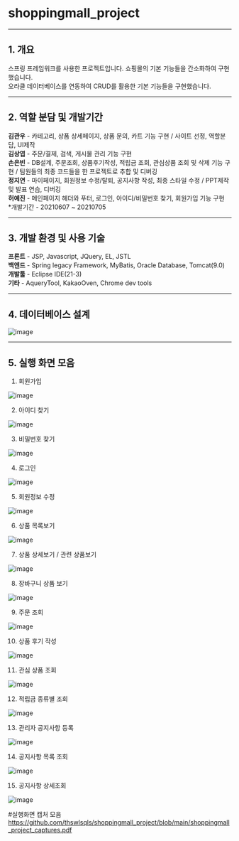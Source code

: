 # shoppingmall_project

---------------------------------------------------------------
__1. 개요__
---------------------------------------------------------------
스프링 프레임워크를 사용한 프로젝트입니다. 쇼핑몰의 기본 기능들을 간소화하여 구현했습니다.   
오라클 데이터베이스를 연동하여 CRUD를 활용한 기본 기능들을 구현했습니다.  

---------------------------------------------------------------
__2. 역할 분담 및 개발기간__
---------------------------------------------------------------
__김관우__ - 카테고리, 상품 상세페이지, 상품 문의, 카트 기능 구현 / 사이트 선정, 역할분담, UI제작  
__김상엽__ - 주문/결제, 검색, 게시물 관리 기능 구현  
__손은빈__ - DB설계, 주문조회, 상품후기작성, 적립금 조회, 관심상품 조회 및 삭제 기능 구현 / 팀원들의 최종 코드들을 한 프로젝트로 추합 및 디버깅  
__정지연__ - 마이페이지, 회원정보 수정/탈퇴, 공지사항 작성, 최종 스타일 수정 / PPT제작 및 발표 연습, 디버깅  
__허예진__ - 메인페이지 헤더와 푸터, 로그인, 아이디/비밀번호 찾기, 회원가입 기능 구현  
*개발기간 - 20210607 ~ 20210705  

---------------------------------------------------------------
__3. 개발 환경 및 사용 기술__
----------------------------------------------------------------
__프론트__ - JSP, Javascript, JQuery, EL, JSTL  
__백엔드__ - Spring legacy Framework, MyBatis, Oracle Database, Tomcat(9.0)  
__개발툴__ - Eclipse IDE(21-3)  
__기타__ - AqueryTool, KakaoOven, Chrome dev tools

---------------------------------------------------------------
__4. 데이터베이스 설계__
----------------------------------------------------------------

![image](https://user-images.githubusercontent.com/58901024/174549434-1e1bc3c4-a969-43eb-8b01-f0a979c85b04.png)



---------------------------------------------------------------
__5. 실행 화면 모음__
----------------------------------------------------------------
1) 회원가입

![image](https://user-images.githubusercontent.com/58901024/174548286-d932acc4-5354-4889-96ec-4fae84c4e74f.png)

2) 아이디 찾기

![image](https://user-images.githubusercontent.com/58901024/174548448-8afe7f51-9ce7-43a4-86d0-a4514378b86a.png)

3) 비밀번호 찾기

![image](https://user-images.githubusercontent.com/58901024/174548545-6a753556-a91a-4ba9-8a3a-13e5d64c96d5.png)

4) 로그인

![image](https://user-images.githubusercontent.com/58901024/174548624-6a06727d-a297-43f9-a672-05d768650e4b.png)

5) 회원정보 수정

![image](https://user-images.githubusercontent.com/58901024/174548692-9c835bf4-31a9-4d56-9a7e-5a3c975e4268.png)

6) 상품 목록보기

![image](https://user-images.githubusercontent.com/58901024/174548762-7eac1c2e-c664-43b4-aa08-471d31c7586e.png)

7) 상품 상세보기 / 관련 상품보기

![image](https://user-images.githubusercontent.com/58901024/174548856-4111a55e-53e5-427e-be34-6736fe51aecc.png)

8) 장바구니 상품 보기

![image](https://user-images.githubusercontent.com/58901024/174548917-2ae8c2c4-7aef-4af8-92db-0ddae809fa4c.png)

9) 주문 조회

![image](https://user-images.githubusercontent.com/58901024/174548981-9eb45fa3-a1c7-4e7c-a4a0-db812e6b516a.png)

10) 상품 후기 작성

![image](https://user-images.githubusercontent.com/58901024/174549067-2f7bb39b-68ac-415b-a15f-11d01cce5987.png)

11) 관심 상품 조회

![image](https://user-images.githubusercontent.com/58901024/174549148-28fbe084-2490-465b-b952-fb2040815cce.png)

12) 적립금 종류별 조회

![image](https://user-images.githubusercontent.com/58901024/174549217-7aa1a2db-c50e-4b6c-af6c-7ec1a14ac9ce.png)

13) 관리자 공지사항 등록

![image](https://user-images.githubusercontent.com/58901024/174549271-ef06ac3a-b6ee-47ad-b998-675ea65cc122.png)

14) 공지사항 목록 조회

![image](https://user-images.githubusercontent.com/58901024/174549326-9664df56-d406-4bc6-a16d-0e49c0050a35.png)

15) 공지사항 상세조회

![image](https://user-images.githubusercontent.com/58901024/174549373-ddb0e614-6eaf-4603-a310-f24b4f2d343f.png)



#실행화면 캡처 모음
https://github.com/thswlsqls/shoppingmall_project/blob/main/shoppingmall_project_captures.pdf
